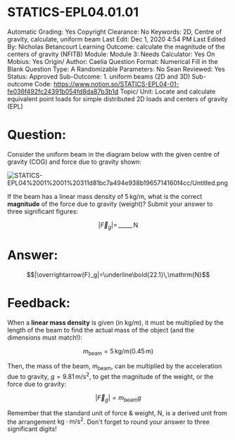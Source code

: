 # STATICS-EPL04.01.01

Automatic Grading: Yes
Copyright Clearance: No
Keywords: 2D, Centre of gravity, calculate, uniform beam
Last Edit: Dec 1, 2020 4:54 PM
Last Edited By: Nicholas Betancourt
Learning Outcome: calculate the magnitude of the centers of gravity (NFITB)
Module: Module 3:
Needs Calculator: Yes
On Mobius: Yes
Origin/ Author: Caelia
Question Format: Numerical Fill in the Blank
Question Type: A
Randomizable Parameters: No
Sean Reviewed: Yes
Status: Approved
Sub-Outcome: 1. uniform beams (2D and 3D)
Sub-outcome Code: https://www.notion.so/STATICS-EPL04-01-fe036f492fc24391b054fd8da87b3b1d
Topic/ Unit: Locate and calculate equivalent point loads for simple distributed 2D loads and centers of gravity (EPL)

# Question:

Consider the uniform beam in the diagram below with the given centre of gravity (COG) and force due to gravity shown:

![STATICS-EPL04%2001%2001%20311d81bc7a494e938b1965714160f4cc/Untitled.png](STATICS-EPL04%2001%2001%20311d81bc7a494e938b1965714160f4cc/Untitled.png)

If the beam has a linear mass density of $5\,\mathrm{kg/m}$, what is the correct **magnitude** of the force due to gravity (weight)? Submit your answer to three significant figures:

$$|\overrightarrow{F}_g|=\,\_\_\_\_\_\,\mathrm{N}$$

# Answer:

$$|\overrightarrow{F}_g|=\underline\bold{22.1}\,\mathrm{N}$$

# Feedback:

When a **linear mass density** is given (in $\mathrm{kg/m}$), it must be multiplied by the length of the beam to find the actual mass of the object (and the dimensions must match!):

$$m_\mathrm{beam}= 5\,\mathrm{kg/m}(0.45\,\mathrm{m})$$

Then, the mass of the beam, $m_\mathrm{beam}$, can be multiplied by the acceleration due to gravity,  $g=9.81\,\mathrm{m/s^2}$, to get the magnitude of the weight, or the force due to gravity:

$$|\overrightarrow{F}_g|=m_\mathrm{beam}{g}$$

Remember that the standard unit of force & weight, $\mathrm{N}$, is a derived unit from the arrangement  $\mathrm{kg\cdot m/s^2}$.  Don't forget to round your answer to three significant digits!